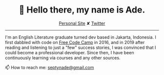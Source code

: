 <h1 align="center">👋 Hello there, my name is Ade.</h1>
<p align="center">
  <a href="https://septynade.netlify.app">Personal Site</a> ✘ 
  <a href="https://twitter.com/septynade">Twitter</a>
</p>

---

I'm an English Literature graduate turned dev based in Jakarta, Indonesia. I first dabbled with code on <a href="https://www.freecodecamp.org">Free Code Camp</a> in 2016, and in 2019 after reading and listening to just a "few" success stories, I was convinced that I could become a professional developer. Since then, I have been continuously learning via courses and any other sources.

📫 How to reach me: septynade@gmail.com
